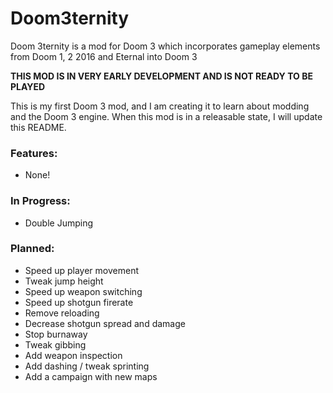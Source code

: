 # Doom3ternity
Doom 3ternity is a mod for Doom 3 which incorporates gameplay elements from Doom 1, 2 2016 and Eternal into Doom 3

**THIS MOD IS IN VERY EARLY DEVELOPMENT AND IS NOT READY TO BE PLAYED**

This is my first Doom 3 mod, and I am creating it to learn about modding and the Doom 3 engine. When this mod is in a releasable state, I will update this README.

### Features:
* None!

### In Progress:
* Double Jumping

### Planned:
* Speed up player movement
* Tweak jump height
* Speed up weapon switching
* Speed up shotgun firerate
* Remove reloading
* Decrease shotgun spread and damage
* Stop burnaway
* Tweak gibbing
* Add weapon inspection
* Add dashing / tweak sprinting
* Add a campaign with new maps
